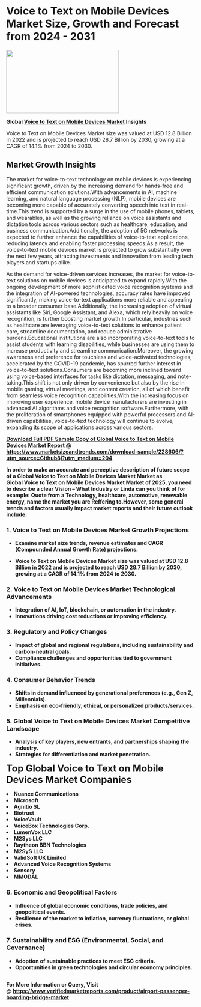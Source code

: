 <H1>Voice to Text on Mobile Devices Market Size, Growth and Forecast from 2024 - 2031</H1><img class="aligncenter size-medium wp-image-584254" src="https://thirdeyenews.in/wp-content/uploads/2024/09/Global-Market-Research-300x168.jpeg" alt="" width="300" height="168" /><p><strong>Global&nbsp;<a href="https://www.marketsizeandtrends.com/download-sample/228606/?utm_source=Github8j?utm_medium=204">Voice to Text on Mobile Devices Market</a> Insights</strong></p><p>Voice to Text on Mobile Devices Market size was valued at USD 12.8 Billion in 2022 and is projected to reach USD 28.7 Billion by 2030, growing at a CAGR of 14.1% from 2024 to 2030.</p><p><h2>Market Growth Insights</h2> <p>The market for voice-to-text technology on mobile devices is experiencing significant growth, driven by the increasing demand for hands-free and efficient communication solutions.With advancements in AI, machine learning, and natural language processing (NLP), mobile devices are becoming more capable of accurately converting speech into text in real-time.This trend is supported by a surge in the use of mobile phones, tablets, and wearables, as well as the growing reliance on voice assistants and dictation tools across various sectors such as healthcare, education, and business communication.Additionally, the adoption of 5G networks is expected to further enhance the capabilities of voice-to-text applications, reducing latency and enabling faster processing speeds.As a result, the voice-to-text mobile devices market is projected to grow substantially over the next few years, attracting investments and innovation from leading tech players and startups alike.</p> <p><strong><a href="#"></a></strong></p> <p>As the demand for voice-driven services increases, the market for voice-to-text solutions on mobile devices is anticipated to expand rapidly.With the ongoing development of more sophisticated voice recognition systems and the integration of AI-powered technologies, accuracy rates have improved significantly, making voice-to-text applications more reliable and appealing to a broader consumer base.Additionally, the increasing adoption of virtual assistants like Siri, Google Assistant, and Alexa, which rely heavily on voice recognition, is further boosting market growth.In particular, industries such as healthcare are leveraging voice-to-text solutions to enhance patient care, streamline documentation, and reduce administrative burdens.Educational institutions are also incorporating voice-to-text tools to assist students with learning disabilities, while businesses are using them to increase productivity and streamline communication.Moreover, the growing awareness and preference for touchless and voice-activated technologies, accelerated by the COVID-19 pandemic, has spurred further interest in voice-to-text solutions.Consumers are becoming more inclined toward using voice-based interfaces for tasks like dictation, messaging, and note-taking.This shift is not only driven by convenience but also by the rise in mobile gaming, virtual meetings, and content creation, all of which benefit from seamless voice recognition capabilities.With the increasing focus on improving user experience, mobile device manufacturers are investing in advanced AI algorithms and voice recognition software.Furthermore, with the proliferation of smartphones equipped with powerful processors and AI-driven capabilities, voice-to-text technology will continue to evolve, expanding its scope of applications across various sectors.<p><strong><a href="#"></p><p><span class=""><strong>Download Full PDF Sample Copy of Global Voice to Text on Mobile Devices Market Report</strong> @ <a href="https://www.marketsizeandtrends.com/download-sample/228606/?utm_source=Github8j?utm_medium=204" target="_blank">https://www.marketsizeandtrends.com/download-sample/228606/?utm_source=Github8j?utm_medium=204</a></span></p><p>In order to make an accurate and perceptive description of future scope of a Global&nbsp;Voice to Text on Mobile Devices Market Market as Global&nbsp;Voice to Text on Mobile Devices Market Market of 2025, you need to describe a clear Vision &ndash; What Industry or Linda can you think of for example: Quote from a Technology, healthcare, automotive, renewable energy, name the market you are Reffering to.However, some general trends and factors usually impact market reports and their future outlook include:</p><h3>1.&nbsp;<strong>Voice to Text on Mobile Devices Market Growth Projections</strong></h3><ul><li>Examine market size trends, revenue estimates and CAGR (Compounded Annual Growth Rate) projections.</li><li><p>Voice to Text on Mobile Devices Market size was valued at USD 12.8 Billion in 2022 and is projected to reach USD 28.7 Billion by 2030, growing at a CAGR of 14.1% from 2024 to 2030.</p></li></ul><h3>2.&nbsp;<strong>Voice to Text on Mobile Devices Market Technological Advancements</strong></h3><ul><li>Integration of AI, IoT, blockchain, or automation in the industry.</li><li>Innovations driving cost reductions or improving efficiency.</li></ul><h3>3.&nbsp;<strong>Regulatory and Policy Changes</strong></h3><ul><li>Impact of global and regional regulations, including sustainability and carbon-neutral goals.</li><li>Compliance challenges and opportunities tied to government initiatives.</li></ul><h3>4.&nbsp;<strong>Consumer Behavior Trends</strong></h3><ul><li>Shifts in demand influenced by generational preferences (e.g., Gen Z, Millennials).</li><li>Emphasis on eco-friendly, ethical, or personalized products/services.</li></ul><h3>5.&nbsp;<strong>Global Voice to Text on Mobile Devices Market Competitive Landscape</strong></h3><ul><li>Analysis of key players, new entrants, and partnerships shaping the industry.</li><li>Strategies for differentiation and market penetration.</li></ul><p data-pm-slice="1 1 []"><span style="color: inherit; font-family: inherit; font-size: 25px;">Top Global Voice to Text on Mobile Devices Market Companies</span></p><div class="" data-test-id=""><p><li>Nuance Communications</li><li> Microsoft</li><li> Agnitio SL</li><li> Biotrust</li><li> VoiceVault</li><li> VoiceBox Technologies Corp.</li><li> LumenVox LLC</li><li> M2Sys LLC</li><li> Raytheon BBN Technologies</li><li> M2SyS LLC</li><li> ValidSoft UK Limited</li><li> Advanced Voice Recognition Systems</li><li> Sensory</li><li> MMODAL</li></p></div><h3>6.&nbsp;<strong>Economic and Geopolitical Factors</strong></h3><ul><li>Influence of global economic conditions, trade policies, and geopolitical events.</li><li>Resilience of the market to inflation, currency fluctuations, or global crises.</li></ul><h3>7.&nbsp;<strong>Sustainability and ESG (Environmental, Social, and Governance)</strong></h3><ul><li>Adoption of sustainable practices to meet ESG criteria.</li><li>Opportunities in green technologies and circular economy principles.</li></ul><h2><strong style="font-size: 14px;">For More Information or Query, Visit @&nbsp;</strong><a style="background-color: #ffffff; font-size: 14px;" href="https://www.marketsizeandtrends.com/report/voice-to-text-on-mobile-devices-market/" target="_blank">https://www.verifiedmarketreports.com/product/airport-passenger-boarding-bridge-market</a></h2>
